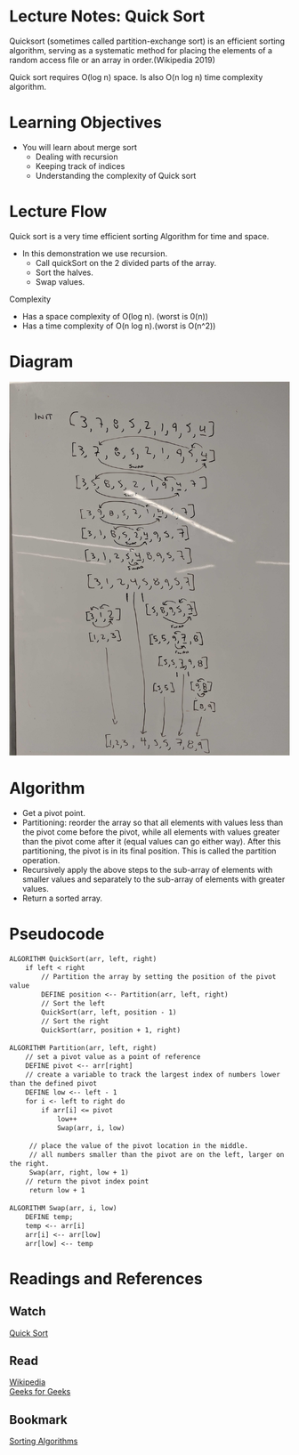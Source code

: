 # Lecture Notes: Quick Sort
Quicksort (sometimes called partition-exchange sort) is an efficient sorting algorithm, serving as a systematic method for placing the elements of a random access file or an array in order.(Wikipedia 2019)

Quick sort requires O(log n) space. Is also O(n log n) time complexity algorithm.

# Learning Objectives
- You will learn about merge sort
    - Dealing with recursion
    - Keeping track of indices
    - Understanding the complexity of Quick sort

# Lecture Flow
Quick sort is a very time efficient sorting Algorithm for time and space.
   - In this demonstration we use recursion.
       - Call quickSort on the 2 divided parts of the array.
       - Sort the halves.
       - Swap values.
       
Complexity
  - Has a space complexity of O(log n). (worst is 0(n))
  - Has a time complexity of O(n log n).(worst is O(n^2))

# Diagram

![image](../assets/quicksort.jpg)

# Algorithm
- Get a pivot point.
- Partitioning: reorder the array so that all elements with values less than the pivot come before the pivot, while all elements with values greater than the pivot come after it (equal values can go either way). After this partitioning, the pivot is in its final position. This is called the partition operation.
- Recursively apply the above steps to the sub-array of elements with smaller values and separately to the sub-array of elements with greater values.
- Return a sorted array.

# Pseudocode
```
ALGORITHM QuickSort(arr, left, right)
    if left < right
        // Partition the array by setting the position of the pivot value 
        DEFINE position <-- Partition(arr, left, right)
        // Sort the left
        QuickSort(arr, left, position - 1)
        // Sort the right
        QuickSort(arr, position + 1, right)

ALGORITHM Partition(arr, left, right)
    // set a pivot value as a point of reference
    DEFINE pivot <-- arr[right]
    // create a variable to track the largest index of numbers lower than the defined pivot
    DEFINE low <-- left - 1
    for i <- left to right do
        if arr[i] <= pivot
            low++
            Swap(arr, i, low)

     // place the value of the pivot location in the middle.
     // all numbers smaller than the pivot are on the left, larger on the right. 
     Swap(arr, right, low + 1)
    // return the pivot index point
     return low + 1

ALGORITHM Swap(arr, i, low)
    DEFINE temp;
    temp <-- arr[i]
    arr[i] <-- arr[low]
    arr[low] <-- temp
```

# Readings and References
## Watch
[Quick Sort](https://www.youtube.com/watch?v=SLauY6PpjW4)
## Read
[Wikipedia](https://en.wikipedia.org/wiki/Quicksort)\
[Geeks for Geeks](https://www.geeksforgeeks.org/quick-sort/)
## Bookmark
[Sorting Algorithms](https://en.wikipedia.org/wiki/Sorting_algorithm)
